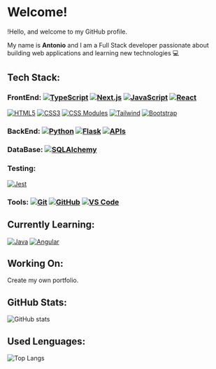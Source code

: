 # Welcome!

!Hello, and welcome to my GitHub profile.

My name is **Antonio** and I am a Full Stack developer passionate about building web applications and learning new technologies 💻

## Tech Stack:

### FrontEnd: [![TypeScript](https://img.shields.io/badge/TypeScript-3178C6?logo=TypeScript&logoColor=white)](https://www.typescriptlang.org/) [![Next.js](https://img.shields.io/badge/Next.js-000000?logo=next.js&logoColor=white)](https://nextjs.org/) [![JavaScript](https://img.shields.io/badge/JavaScript-F7DF1E?logo=javascript&logoColor=black)](https://www.javascript.com/) [![React](https://img.shields.io/badge/React-61DAFB?logo=react&logoColor=black)](https://reactjs.org/)
[![HTML5](https://img.shields.io/badge/HTML5-E34F26?logo=html5&logoColor=white)](https://developer.mozilla.org/es/docs/Web/HTML) [![CSS3](https://img.shields.io/badge/CSS3-1572B6?logo=css3&logoColor=white)](https://developer.mozilla.org/es/docs/Web/CSS) [![CSS Modules](https://img.shields.io/badge/CSS%20Modules-000000?logo=css3&logoColor=white)](https://github.com/css-modules/css-modules) [![Tailwind](https://img.shields.io/badge/Tailwind-06B6D4?logo=tailwind-css&logoColor=white)](https://tailwindcss.com/) [![Bootstrap](https://img.shields.io/badge/Bootstrap-7952B3?logo=bootstrap&logoColor=white)](https://getbootstrap.com/)

### BackEnd: [![Python](https://img.shields.io/badge/Python-3776AB?logo=python&logoColor=white)](https://www.python.org/) [![Flask](https://img.shields.io/badge/Flask-000000?logo=flask&logoColor=white)](https://flask.palletsprojects.com/) [![APIs](https://img.shields.io/badge/APIs-FF6F61)](https://en.wikipedia.org/wiki/API)

### DataBase: [![SQLAlchemy](https://img.shields.io/badge/SQLAlchemy-000000?logo=sqlalchemy&logoColor=white)](https://www.sqlalchemy.org/)

### Testing:
[![Jest](https://img.shields.io/badge/Jest-C21325?logo=jest&logoColor=white)](https://jestjs.io/)

### Tools: [![Git](https://img.shields.io/badge/Git-F05032?logo=git&logoColor=white)](https://git-scm.com/) [![GitHub](https://img.shields.io/badge/GitHub-181717?logo=github&logoColor=white)](https://github.com/) [![VS Code](https://img.shields.io/badge/VS%20Code-0078D7?logo=visual-studio-code&logoColor=white)](https://code.visualstudio.com/) 


## Currently Learning: 
[![Java](https://img.shields.io/badge/Java-007396?logo=java&logoColor=white)](https://www.java.com/) [![Angular](https://img.shields.io/badge/Angular-DD0031?logo=angular&logoColor=white)](https://angular.io/)

## Working On:

Create my own portfolio.

## GitHub Stats:

![GitHub stats](https://github-readme-stats.vercel.app/api?username=Antonio-Borrero&show_icons=true&theme=dark)

## Used Lenguages:

![Top Langs](https://github-readme-stats.vercel.app/api/top-langs/?username=Antonio-Borrero&layout=compact&theme=dark)



